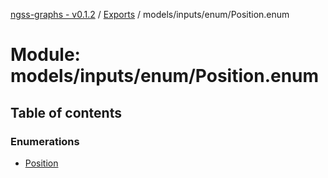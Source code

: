 [ngss-graphs - v0.1.2](../README.md) / [Exports](../modules.md) / models/inputs/enum/Position.enum

# Module: models/inputs/enum/Position.enum

## Table of contents

### Enumerations

- [Position](../enums/models_inputs_enum_position_enum.position.md)
